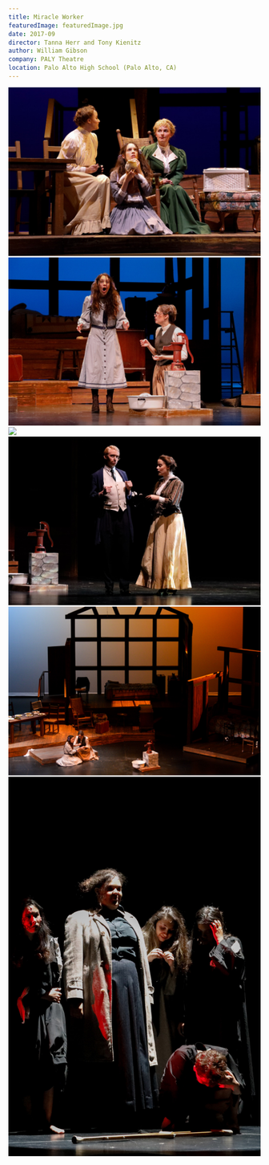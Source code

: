 ```yaml
---
title: Miracle Worker
featuredImage: featuredImage.jpg
date: 2017-09
director: Tanna Herr and Tony Kienitz
author: William Gibson
company: PALY Theatre
location: Palo Alto High School (Palo Alto, CA)
---
```


![](./MiracleWorker1.jpg)
![](./MiracleWorker2.jpg)
![](./MiracleWorker3.jpg)
![](./MiracleWorker4.jpg)
![](./MiracleWorker5.jpg)
![](./MiracleWorker6.jpg)